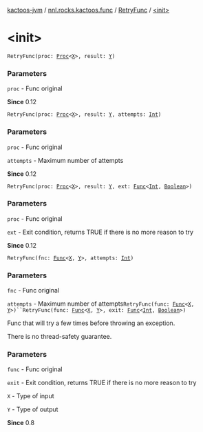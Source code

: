 [kactoos-jvm](../../index.md) / [nnl.rocks.kactoos.func](../index.md) / [RetryFunc](index.md) / [&lt;init&gt;](./-init-.md)

# &lt;init&gt;

`RetryFunc(proc: `[`Proc`](../../nnl.rocks.kactoos/-proc/index.md)`<`[`X`](index.md#X)`>, result: `[`Y`](index.md#Y)`)`

### Parameters

`proc` - Func original

**Since**
0.12

`RetryFunc(proc: `[`Proc`](../../nnl.rocks.kactoos/-proc/index.md)`<`[`X`](index.md#X)`>, result: `[`Y`](index.md#Y)`, attempts: `[`Int`](https://kotlinlang.org/api/latest/jvm/stdlib/kotlin/-int/index.html)`)`

### Parameters

`proc` - Func original

`attempts` - Maximum number of attempts

**Since**
0.12

`RetryFunc(proc: `[`Proc`](../../nnl.rocks.kactoos/-proc/index.md)`<`[`X`](index.md#X)`>, result: `[`Y`](index.md#Y)`, ext: `[`Func`](../../nnl.rocks.kactoos/-func/index.md)`<`[`Int`](https://kotlinlang.org/api/latest/jvm/stdlib/kotlin/-int/index.html)`, `[`Boolean`](https://kotlinlang.org/api/latest/jvm/stdlib/kotlin/-boolean/index.html)`>)`

### Parameters

`proc` - Func original

`ext` - Exit condition, returns TRUE if there is no more reason to try

**Since**
0.12

`RetryFunc(fnc: `[`Func`](../../nnl.rocks.kactoos/-func/index.md)`<`[`X`](index.md#X)`, `[`Y`](index.md#Y)`>, attempts: `[`Int`](https://kotlinlang.org/api/latest/jvm/stdlib/kotlin/-int/index.html)`)`

### Parameters

`fnc` - Func original

`attempts` - Maximum number of attempts`RetryFunc(func: `[`Func`](../../nnl.rocks.kactoos/-func/index.md)`<`[`X`](index.md#X)`, `[`Y`](index.md#Y)`>)``RetryFunc(func: `[`Func`](../../nnl.rocks.kactoos/-func/index.md)`<`[`X`](index.md#X)`, `[`Y`](index.md#Y)`>, exit: `[`Func`](../../nnl.rocks.kactoos/-func/index.md)`<`[`Int`](https://kotlinlang.org/api/latest/jvm/stdlib/kotlin/-int/index.html)`, `[`Boolean`](https://kotlinlang.org/api/latest/jvm/stdlib/kotlin/-boolean/index.html)`>)`

Func that will try a few times before throwing an exception.

There is no thread-safety guarantee.

### Parameters

`func` - Func original

`exit` - Exit condition, returns TRUE if there is no more reason to try

`X` - Type of input

`Y` - Type of output

**Since**
0.8

